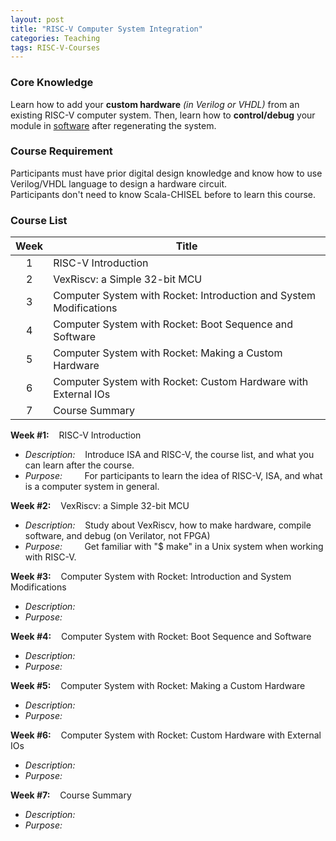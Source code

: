 ```yaml
---
layout: post
title: "RISC-V Computer System Integration"
categories: Teaching
tags: RISC-V-Courses
---
```


### Core Knowledge

Learn how to add your **custom hardware** *(in Verilog or VHDL)* from an existing RISC-V computer system. Then, learn how to **control/debug** your module in <ins>software</ins> after regenerating the system.

### Course Requirement

Participants must have prior digital design knowledge and know how to use Verilog/VHDL language to design a hardware circuit.
<br>
Participants don't need to know Scala-CHISEL before to learn this course.

### Course List

| Week | Title |
|:---:|---|
| 1 | RISC-V Introduction |
| 2 | VexRiscv: a Simple 32-bit MCU |
| 3 | Computer System with Rocket: Introduction and System Modifications |
| 4 | Computer System with Rocket: Boot Sequence and Software |
| 5 | Computer System with Rocket: Making a Custom Hardware |
| 6 | Computer System with Rocket: Custom Hardware with External IOs |
| 7 | Course Summary |

**Week #1:**&nbsp;&nbsp;&nbsp;&nbsp;RISC-V Introduction
- *Description:*&nbsp;&nbsp;&nbsp;&nbsp;Introduce ISA and RISC-V, the course list, and what you can learn after the course.
- *Purpose:*&nbsp;&nbsp;&nbsp;&nbsp;&nbsp;&nbsp;&nbsp;&nbsp;&nbsp;For participants to learn the idea of RISC-V, ISA, and what is a computer system in general.

**Week #2:**&nbsp;&nbsp;&nbsp;&nbsp;VexRiscv: a Simple 32-bit MCU
- *Description:*&nbsp;&nbsp;&nbsp;&nbsp;Study about VexRiscv, how to make hardware, compile software, and debug (on Verilator, not FPGA)
- *Purpose:*&nbsp;&nbsp;&nbsp;&nbsp;&nbsp;&nbsp;&nbsp;&nbsp;&nbsp;Get familiar with "$ make" in a Unix system when working with RISC-V.

**Week #3:**&nbsp;&nbsp;&nbsp;&nbsp;Computer System with Rocket: Introduction and System Modifications
- *Description:*&nbsp;&nbsp;&nbsp;&nbsp;
- *Purpose:*&nbsp;&nbsp;&nbsp;&nbsp;&nbsp;&nbsp;&nbsp;&nbsp;&nbsp;

**Week #4:**&nbsp;&nbsp;&nbsp;&nbsp;Computer System with Rocket: Boot Sequence and Software
- *Description:*&nbsp;&nbsp;&nbsp;&nbsp;
- *Purpose:*&nbsp;&nbsp;&nbsp;&nbsp;&nbsp;&nbsp;&nbsp;&nbsp;&nbsp;

**Week #5:**&nbsp;&nbsp;&nbsp;&nbsp;Computer System with Rocket: Making a Custom Hardware
- *Description:*&nbsp;&nbsp;&nbsp;&nbsp;
- *Purpose:*&nbsp;&nbsp;&nbsp;&nbsp;&nbsp;&nbsp;&nbsp;&nbsp;&nbsp;

**Week #6:**&nbsp;&nbsp;&nbsp;&nbsp;Computer System with Rocket: Custom Hardware with External IOs
- *Description:*&nbsp;&nbsp;&nbsp;&nbsp;
- *Purpose:*&nbsp;&nbsp;&nbsp;&nbsp;&nbsp;&nbsp;&nbsp;&nbsp;&nbsp;

**Week #7:**&nbsp;&nbsp;&nbsp;&nbsp;Course Summary
- *Description:*&nbsp;&nbsp;&nbsp;&nbsp;
- *Purpose:*&nbsp;&nbsp;&nbsp;&nbsp;&nbsp;&nbsp;&nbsp;&nbsp;&nbsp;
